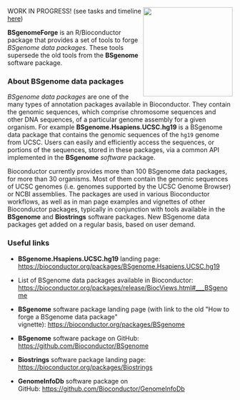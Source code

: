 [<img src="https://www.bioconductor.org/images/logo/jpg/bioconductor_logo_rgb.jpg" width="200" align="right"/>](https://bioconductor.org/)

WORK IN PROGRESS! (see tasks and timeline [here](https://github.com/Bioconductor/BSgenomeForge/wiki/Tasks-and-Timeline-for-the-%22Refactor-the-BSgenomeForge-tools%22-project-(Outreachy-internship)))

**BSgenomeForge** is an R/Bioconductor package that provides a set of tools to forge _BSgenome data packages_. These tools supersede the old tools from the **BSgenome** software package.

### About BSgenome data packages

_BSgenome data packages_ are one of the many types of annotation packages available in Bioconductor. They contain the genomic sequences, which comprise chromosome sequences and other DNA sequences, of a particular genome assembly for a given organism. For example **BSgenome.Hsapiens.UCSC.hg19** is a BSgenome data package that contains the genomic sequences of the `hg19` genome from UCSC. Users can easily and efficiently access the sequences, or portions of the sequences, stored in these packages, via a common API implemented in the **BSgenome** _software_ package.

Bioconductor currently provides more than 100 BSgenome data packages, for more than 30 organisms. Most of them contain the genomic sequences of UCSC genomes (i.e. genomes supported by the UCSC Genome Browser) or NCBI assemblies. The packages are used in various Bioconductor workflows, as well as in man page examples and vignettes of other Bioconductor packages, typically in conjunction with tools available in the **BSgenome** and **Biostrings** software packages. New BSgenome data packages get added on a regular basis, based on user demand.

### Useful links

- **BSgenome.Hsapiens.UCSC.hg19** landing page: https://bioconductor.org/packages/BSgenome.Hsapiens.UCSC.hg19

- List of BSgenome data packages available in Bioconductor: https://bioconductor.org/packages/release/BiocViews.html#___BSgenome

- **BSgenome** software package landing page (with link to the old "How to forge a BSgenome data package" vignette): https://bioconductor.org/packages/BSgenome

- **BSgenome** software package on GitHub: https://github.com/Bioconductor/BSgenome

- **Biostrings** software package landing page: https://bioconductor.org/packages/Biostrings

- **GenomeInfoDb** software package on GitHub: https://github.com/Bioconductor/GenomeInfoDb


